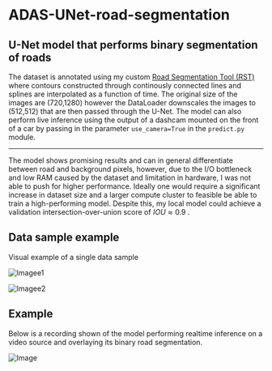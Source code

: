 # ADAS-UNet-road-segmentation

## U-Net model that performs binary segmentation of roads

The dataset is annotated using my custom [Road Segmentation Tool (RST)](https://github.com/Darakhsh1999/Road-Segmentation-Tool) where contours constructed through continously connected lines and splines are interpolated as a function of time. The original size of the images are (720,1280) however the DataLoader downscales the images to (512,512) that are then passed through the U-Net. The model can also perform live inference using the output of a dashcam mounted on the front of a car by passing in the parameter <code>use_camera=True</code> in the <code>predict.py</code> module.

---

The model shows promising results and can in general differentiate between road and background pixels, however, due to the I/O bottleneck and low RAM caused by the dataset and limitation in hardware, I was not able to push for higher performance. Ideally one would require a significant increase in dataset size and a larger compute cluster to feasible be able to train a high-performing model. Despite this, my local model could achieve a validation intersection-over-union score of $IOU \approx 0.9$ .

## **Data sample example**

Visual example of a single data sample 

![Imagee1](https://github.com/user-attachments/assets/3de4e8bf-15ab-492d-8a5b-d52e0d2c979e)

![Imagee2](https://github.com/user-attachments/assets/907afe8a-ee7d-4cb1-a819-4d669ce762ab)


## **Example**

Below is a recording shown of the model performing realtime inference on a video source and overlaying its binary road segmentation.

![Image](https://github.com/user-attachments/assets/a024c4b7-114e-40fe-9e1e-6035dd231288)
